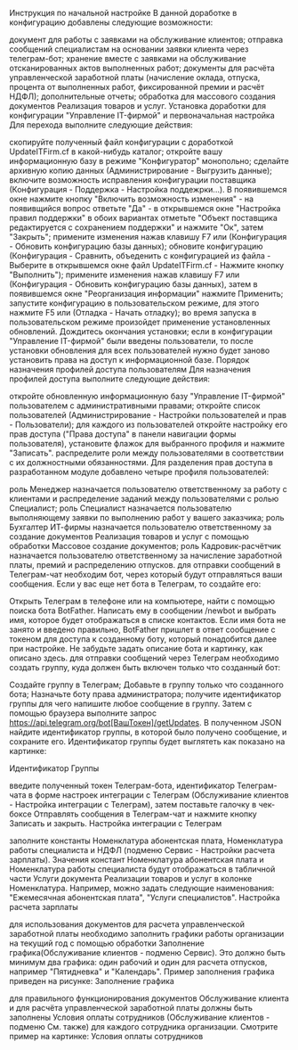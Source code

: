 Инструкция по начальной настройке
В данной доработке в конфигурацию добавлены следующие возможности:

документ для работы с заявками на обслуживание клиентов;
отправка сообщений специалистам на основании заявки клиента через телеграм-бот;
хранение вместе с заявками на обслуживание отсканированных актов выполненных работ;
документы для расчёта управленческой заработной платы (начисление оклада, отпуска, процента от выполненных работ, фиксированной премии и расчёт НДФЛ);
дополнительные отчеты;
обработка для массового создания документов Реализация товаров и услуг.
Установка доработки для конфигурации "Управление IT-фирмой" и первоначальная настройка
Для перехода выполните следующие действия:

скопируйте полученный файл конфигурации с доработкой UpdateITFirm.cf в какой-нибудь каталог;
откройте вашу информационную базу в режиме "Конфигуратор" монопольно;
сделайте архивную копию данных (Администрирование - Выгрузить данные);
включите возможность исправления конфигурации поставщика (Конфигурация - Поддержка - Настройка поддежрки...). В появившемся окне нажмите кнопку "Включить возможность изменения" - на появивщийся вопрос ответьте "Да" - в открывшемся окне "Настройка правил поддержки" в обоих вариантах отметьте "Объект поставщика редактируется с сохранением поддержки" и нажмите "Ок", затем "Закрыть";
примените изменения нажав клавишу F7 или (Конфигурация - Обновить конфигурацию базы данных);
обновите конфигурацию (Конфигурация - Сравнить, объеденить с конфигурацией из файла - Выберите в открывшемся окне файл UpdateITFirm.cf - Нажмите кнопку "Выполнить");
примените изменения нажав клавишу F7 или (Конфигурация - Обновить конфигурацию базы данных), затем в появившемся окне "Реорганизация информации" нажмите Применить;
запустите конфигурацию в пользовательском режиме, для этого нажмите F5 или (Отладка - Начать отладку);
во время запуска в пользовательском режиме произойдет применение установленных обновлений. Дождитесь окончания установки;
если в конфигурации "Управление IT-фирмой" были введены пользователи, то после установки обновления для всех пользователей нужно будет заново установить права на доступ к информационной базе.
Порядок назначения профилей доступа пользователям
Для назначения профилей доступа выполните следующие действия:

откройте обновленную информационную базу "Управление IT-фирмой" пользователем с административными правами;
откройте список пользователей (Администрирование - Настройки пользователей и прав - Пользователи);
для каждого из пользователей откройте настройку его прав доступа ("Права доступа" в панели навигации формы пользователя), установите флажок для выбранного профиля и нажмите "Записать".
распределите роли между пользователями в соответствии с их должностными обязанностями. Для разделения прав доступа в разработанном модуле добавлено четыре профиля пользователей:

роль Менеджер назначается пользователю ответственному за работу с клиентами и распределение заданий между пользователями с ролью Специалист;
роль Специалист назначается пользователю выполняющему заявки по выполнению работ у вашего заказчика;
роль Бухгалтер ИТ-фирмы назначается пользователю ответственному за создание документов Реализация товаров и услуг с помощью обработки Массовое создание документов;
роль Кадровик-расчётчик назначается пользователю ответственному за начисление заработной платы, премий и распределению отпусков.
для отправки сообщений в Телеграм-чат необходим бот, через который будут отправляться ваши сообщения. Если у вас еще нет бота в Телеграм, то создайте его:

Открыть Телеграм в телефоне или на компьютере, найти с помощью поиска бота BotFather.
Написать ему в сообщении /newbot и выбрать имя, которое будет отображаться в списке контактов.
Если имя бота не занято и введено правильно, BotFather пришлет в ответ сообщение с токеном для доступа к созданному боту, который понадобится далее при настройке.
Не забудьте задать описание бота и картинку, как описано здесь.
для отправки сообщений через Телеграм необходимо создать группу, куда должен быть включен только что созданный бот:

Создайте группу в Телеграм;
Добавьте в группу только что созданного бота;
Назначьте боту права администратора;
получите идентификатор группы для чего напишите любое сообщение в группу. Затем с помощью браузера выполните запрос https://api.telegram.org/bot[ВашТокен]/getUpdates. В полученном JSON найдите идентификатор группы, в которой было получено сообщение, и сохраните его. Идентификатор группы будет выглятеть как показано на картинке:

Идентификатор Группы

введите полученный токен Телеграм-бота, идентификатор Телеграм-чата в форме настроек интеграции с Телеграм (Обслуживание клиентов - Настройка интеграции с Телеграм), затем поставьте галочку в чек-боксе Отправлять сообщения в Телеграм-чат и нажмите кнопку Записать и закрыть. Настройка интеграции с Телеграм

заполните константы Номенклатура абонентская плата, Номенклатура работы специалиста и НДФЛ (подменю Сервис - Настройки расчета зарплаты). Значения констант Номенклатура абонентская плата и Номенклатура работы специалиста будут отображаться в табличной части Услуги документа Реализации товаров и услуг в колонке Номенклатура. Например, можно задать следующие наименования: "Ежемесячная абонентская плата", "Услуги специалистов". Настройка расчета зарплаты

для использования документов для расчета управленческой заработной платы необходимо заполнить графики работы организации на текущий год с помощью обработки Заполнение графика(Обслуживание клиентов - подменю Сервис). Это должно быть минимум два графика: один рабочий и один для расчета отпусков, например "Пятидневка" и "Календарь". Пример заполнения графика приведен на рисунке: Заполнение графика

для правильного функционирования документов Обслуживание клиента и для расчёта управленческой заработной платы должны быть заполнены Условия оплаты сотрудников (Обслуживание клиентов - подменю См. также) для каждого сотрудника организации. Смотрите пример на картинке: Условия оплаты сотрудников
